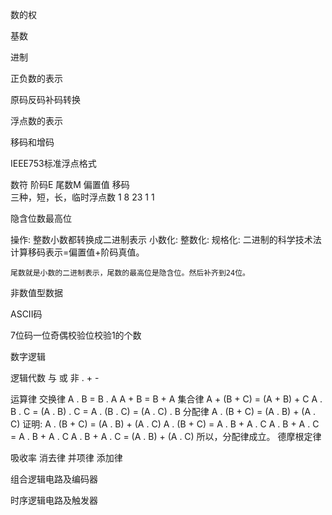 数的权
    
基数

进制

正负数的表示

原码反码补码转换

浮点数的表示    

移码和增码

IEEE753标准浮点格式

数符 阶码E 尾数M 偏置值
    移码    
三种，短，长，临时浮点数
    1   8 23 
    1
    1


隐含位数最高位

操作:
    整数小数都转换成二进制表示
        小数化:
        整数化:
    规格化:
        二进制的科学技术法
    计算移码表示=偏置值+阶码真值。

    尾数就是小数的二进制表示，尾数的最高位是隐含位。然后补齐到24位。

非数值型数据

ASCII码

7位码一位奇偶校验位校验1的个数


数字逻辑

逻辑代数
与  或  非
.   +   -

运算律
交换律
A . B = B . A
A  + B = B  + A
集合律
A  + (B  + C) = (A  + B)  + C
A . B . C = (A . B) . C = A . (B . C) = (A . C) . B
分配律
A . (B  + C) = (A . B)  + (A . C)
证明:
    A . (B  + C) = (A . B)  + (A . C)
    A . (B  + C) = A . B  + A . C
    A . B  + A . C = A . B  + A . C
    A . B  + A . C = (A . B)  + (A . C)
    所以，分配律成立。
德摩根定律

吸收率
消去律
并项律
添加律



组合逻辑电路及编码器

时序逻辑电路及触发器
